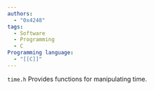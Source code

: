 ```yaml
---
authors:
  - "0x4248"
tags:
  - Software
  - Programming
  - C
Programming language:
  - "[[C]]"
---
```

`time.h` Provides functions for manipulating time.